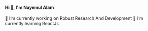  ####                                                                 Hi 👋, I'm Nayemul Alam

<!--
**NayemulSifat/NayemulSifat** is a ✨ _special_ ✨ repository because its `README.md` (this file) appears on your GitHub profile.

Here are some ideas to get you started:  
 👯 I’m looking to collaborate on ...
 🤔 I’m looking for help with ...
 💬 Ask me about ...
 📫 How to reach me: ...
 😄 Pronouns: ...
 ⚡ Fun fact: ...

-->

 🔭 I’m currently working on Robust Research And Development
 🌱 I’m currently learning ReactJs


